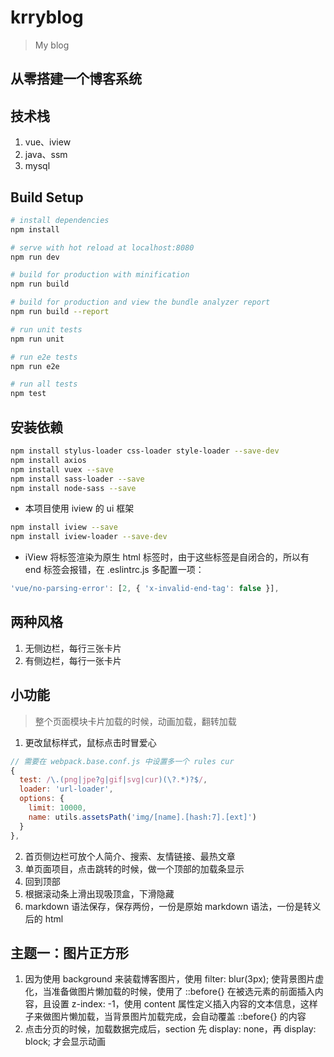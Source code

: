 # krryblog

> My blog

## 从零搭建一个博客系统

## 技术栈
1. vue、iview
2. java、ssm
3. mysql

## Build Setup

``` bash
# install dependencies
npm install

# serve with hot reload at localhost:8080
npm run dev

# build for production with minification
npm run build

# build for production and view the bundle analyzer report
npm run build --report

# run unit tests
npm run unit

# run e2e tests
npm run e2e

# run all tests
npm test
```

## 安装依赖
```bash
npm install stylus-loader css-loader style-loader --save-dev
npm install axios
npm install vuex --save
npm install sass-loader --save
npm install node-sass --save
```
- 本项目使用 iview 的 ui 框架
```bash
npm install iview --save
npm install iview-loader --save-dev
```
- iView 将标签渲染为原生 html 标签时，由于这些标签是自闭合的，所以有 end 标签会报错，在 .eslintrc.js 多配置一项：
```js
'vue/no-parsing-error': [2, { 'x-invalid-end-tag': false }],
```
## 两种风格
1. 无侧边栏，每行三张卡片
2. 有侧边栏，每行一张卡片


## 小功能
> 整个页面模块卡片加载的时候，动画加载，翻转加载
1. 更改鼠标样式，鼠标点击时冒爱心
```js
// 需要在 webpack.base.conf.js 中设置多一个 rules cur
{
  test: /\.(png|jpe?g|gif|svg|cur)(\?.*)?$/,
  loader: 'url-loader',
  options: {
    limit: 10000,
    name: utils.assetsPath('img/[name].[hash:7].[ext]')
  }
},
```
2. 首页侧边栏可放个人简介、搜索、友情链接、最热文章
3. 单页面项目，点击跳转的时候，做一个顶部的加载条显示
4. 回到顶部
5. 根据滚动条上滑出现吸顶盒，下滑隐藏
6. markdown 语法保存，保存两份，一份是原始 markdown 语法，一份是转义后的 html

##  主题一：图片正方形
1. 因为使用 background 来装载博客图片，使用 filter: blur(3px); 使背景图片虚化，当准备做图片懒加载的时候，使用了 ::before{} 在被选元素的前面插入内容，且设置 z-index: -1，使用 content 属性定义插入内容的文本信息，这样子来做图片懒加载，当背景图片加载完成，会自动覆盖 ::before{} 的内容
2. 点击分页的时候，加载数据完成后，section 先 display: none，再 display: block; 才会显示动画
